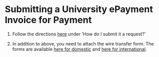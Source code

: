 # Submitting a University ePayment Invoice for Payment

1.	Follow the directions [here](https://finserv.uchicago.edu/sites/finserv.uchicago.edu/files/uploads/Documents/pdf/ePayment%20Request%20QRC.pdf) under 'How do I submit it a request?'

2. In addition to above, you need to attach the wire transfer form. The forms are available [here for domestic](https://finserv.uchicago.edu/sites/finserv.uchicago.edu/files/uploads/Documents/pdf/wire_transfer_domestic_1.pdf) and [here for international](https://finserv.uchicago.edu/sites/finserv.uchicago.edu/files/uploads/Documents/pdf/wire_transfer_international.pdf).
